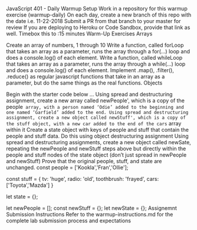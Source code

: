 JavaScript 401 - Daily Warmup
Setup
Work in a repository for this warmup exercise (warmup-daily)
On each day, create a new branch of this repo with the date
i.e. 11-22-2018
Submit a PR from that branch to your master for review
If you are deploying to Heroku or Code Sandbox, provide that link as well.
Timebox this to :15 minutes
Warm-Up Exercises
Arrays

Create an array of numbers, 1 through 10
Write a function, called forLoop that takes an array as a parameter, runs the array through a for(...) loop and does a console.log() of each element.
Write a function, called whileLoop that takes an array as a parameter, runs the array through a while(...) loop and does a console.log() of each element.
Implement .map(), .filter(), .reduce() as regular javascript functions that take in an array as a parameter, but do the same things as the real functions.
Objects

Begin with the starter code below …
Using spread and destructuring assignment, create a new array called newPeople', which is a copy of the people` array, with a person named ‘Odie’ added to the beginning and one named ‘Garfield’ added to the end.
Using spread and destructuring assignment, create a new object called newStuff', which is a copy of the stuff object, with a new car added to the end of the cars` array within it
Create a state object with keys of people and stuff that contain the people and stuff data.
Do this using object destructuring assignment
Using spread and destructuring assignments, create a new object called newSate, repeating the newPeople and newStuff steps above but directly within the people and stuff nodes of the state object (don’t just spread in newPeople and newStuff)
Prove that the original people, stuff, and state are unchanged.
const people = ['Kookla','Fran','Ollie'];

const stuff = {
  tv: 'huge',
  radio: 'old',
  toothbrush: 'frayed',
  cars: ['Toyota','Mazda']
}

let state = {};

let newPeople = [];
const newStuff = {};
let newState = {};
Assignemnt Submission Instructions
Refer to the warmup-instructions.md for the complete lab submission process and expectations